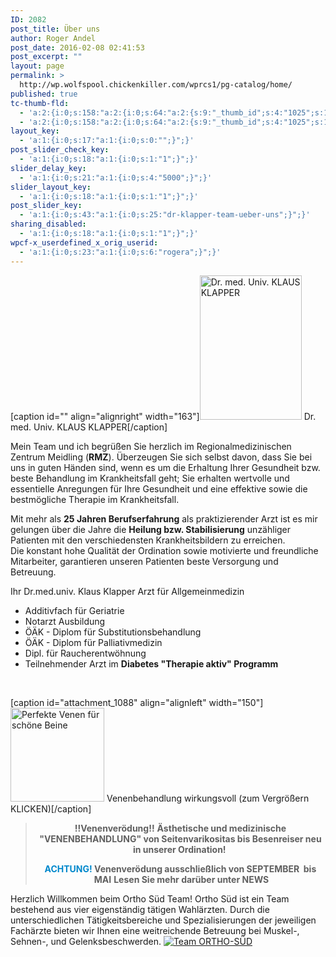 ```yaml
---
ID: 2082
post_title: Über uns
author: Roger Andel
post_date: 2016-02-08 02:41:53
post_excerpt: ""
layout: page
permalink: >
  http://wp.wolfspool.chickenkiller.com/wprcs1/pg-catalog/home/
published: true
tc-thumb-fld:
  - 'a:2:{i:0;s:158:"a:2:{i:0;s:64:"a:2:{s:9:"_thumb_id";s:4:"1025";s:11:"_thumb_type";s:5:"thumb";}";i:1;s:64:"a:2:{s:9:"_thumb_id";s:4:"1025";s:11:"_thumb_type";s:5:"thumb";}";}";i:1;s:158:"a:2:{i:0;s:64:"a:2:{s:9:"_thumb_id";s:4:"1025";s:11:"_thumb_type";s:5:"thumb";}";i:1;s:64:"a:2:{s:9:"_thumb_id";s:4:"1025";s:11:"_thumb_type";s:5:"thumb";}";}";}'
  - 'a:2:{i:0;s:158:"a:2:{i:0;s:64:"a:2:{s:9:"_thumb_id";s:4:"1025";s:11:"_thumb_type";s:5:"thumb";}";i:1;s:64:"a:2:{s:9:"_thumb_id";s:4:"1025";s:11:"_thumb_type";s:5:"thumb";}";}";i:1;s:158:"a:2:{i:0;s:64:"a:2:{s:9:"_thumb_id";s:4:"1025";s:11:"_thumb_type";s:5:"thumb";}";i:1;s:64:"a:2:{s:9:"_thumb_id";s:4:"1025";s:11:"_thumb_type";s:5:"thumb";}";}";}'
layout_key:
  - 'a:1:{i:0;s:17:"a:1:{i:0;s:0:"";}";}'
post_slider_check_key:
  - 'a:1:{i:0;s:18:"a:1:{i:0;s:1:"1";}";}'
slider_delay_key:
  - 'a:1:{i:0;s:21:"a:1:{i:0;s:4:"5000";}";}'
slider_layout_key:
  - 'a:1:{i:0;s:18:"a:1:{i:0;s:1:"1";}";}'
post_slider_key:
  - 'a:1:{i:0;s:43:"a:1:{i:0;s:25:"dr-klapper-team-ueber-uns";}";}'
sharing_disabled:
  - 'a:1:{i:0;s:18:"a:1:{i:0;s:1:"1";}";}'
wpcf-x_userdefined_x_orig_userid:
  - 'a:1:{i:0;s:23:"a:1:{i:0;s:6:"rogera";}";}'
---
```

<a name="Dr.Klapper"></a>

[caption id="" align="alignright" width="163"]<img class="ngg-singlepic ngg-none" title="Dr. med. Univ. KLAUS KLAPPER" src="http://rmz-meidling.net/wp-content/uploads/2016/02/klaus-2.jpg" alt="Dr. med. Univ. KLAUS KLAPPER" width="163" height="231" /> Dr. med. Univ. KLAUS KLAPPER[/caption]

Mein Team und ich begrüßen Sie herzlich im Regionalmedizinischen Zentrum Meidling (<strong>RMZ</strong>). Überzeugen Sie sich selbst davon, dass Sie bei uns in guten Händen sind, wenn es um die Erhaltung Ihrer Gesundheit bzw. beste Behandlung im Krankheitsfall geht; Sie erhalten wertvolle und essentielle Anregungen für Ihre Gesundheit und eine effektive sowie die bestmögliche Therapie im Krankheitsfall.

Mit mehr als <strong>25 Jahren Berufserfahrung</strong> als praktizierender Arzt ist es mir gelungen über die Jahre die <strong>Heilung bzw. Stabilisierung</strong> unzähliger Patienten mit den verschiedensten Krankheitsbildern zu erreichen. Die konstant hohe Qualität der Ordination sowie motivierte und freundliche Mitarbeiter, garantieren unseren Patienten beste Versorgung und Betreuung.

Ihr Dr.med.univ. Klaus Klapper
Arzt für Allgemeinmedizin

<ul>
    <li>Additivfach für Geriatrie</li>
    <li>Notarzt Ausbildung</li>
    <li>ÖÄK - Diplom für Substitutionsbehandlung</li>
    <li>ÖÄK - Diplom für Palliativmedizin</li>
    <li>Dipl. für Raucherentwöhnung</li>
    <li>Teilnehmender Arzt im <strong>Diabetes "Therapie aktiv" Programm</strong></li>
</ul>

&nbsp;

[caption id="attachment_1088" align="alignleft" width="150"]<a href="http://rmz-meidling.net/wp-content/uploads/2016/02/Gianni-Milanese-Gold-Marlene-5-e1456701683538.jpg" rel="attachment wp-att-1088"><img class="wp-image-1088 size-thumbnail" src="http://rmz-meidling.net/wp-content/uploads/2016/02/Gianni-Milanese-Gold-Marlene-5-e1456701683538-150x150.jpg" alt="Perfekte Venen für schöne Beine" width="150" height="150" /></a> Venenbehandlung wirkungsvoll (zum Vergrößern KLICKEN)[/caption]

<blockquote>
<p style="text-align: center;"><strong>!!Venenverödung!!</strong>
<strong> Ästhetische und medizinische "VENENBEHANDLUNG" von Seitenvarikositas bis Besenreiser neu in unserer Ordination! </strong></p>
<p style="text-align: center;"><strong><span style="color: #0088cc;">ACHTUNG!</span> Venenverödung ausschließlich von SEPTEMBER  bis  MAI</strong>
<strong> Lesen Sie mehr darüber unter NEWS</strong></p>
</blockquote>

Herzlich Willkommen beim Ortho Süd Team!
Ortho Süd ist ein Team bestehend aus vier eigenständig tätigen Wahlärzten. Durch die unterschiedlichen Tätigkeitsbereiche und Spezialisierungen der jeweiligen Fachärzte bieten wir Ihnen eine weitreichende Betreuung bei Muskel-, Sehnen-, und Gelenksbeschwerden.
<a href="http://www.ortho-sued.at/" target="_blank"> <img class="ngg-singlepic ngg-none" src="http://rmz-meidling.net/wp-content/uploads/2016/02/ortho-sued.jpg" alt="Team ORTHO-SÜD" /></a>